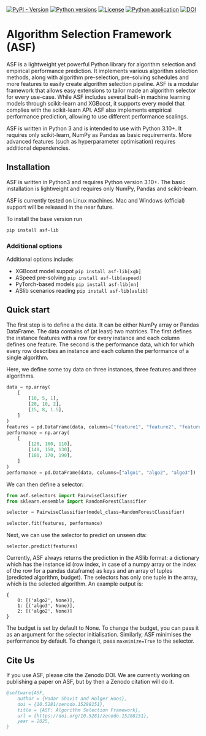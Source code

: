 [![PyPI - Version](https://img.shields.io/pypi/v/asf-lib)](https://pypi.org/project/asf-lib/)
[![Python versions](https://img.shields.io/pypi/pyversions/asf-lib)](https://pypi.org/project/asf-lib/)
[![License](https://img.shields.io/pypi/l/asf-lib?color=informational)](LICENSE)
[![Python application](https://github.com/hadarshavit/asf/actions/workflows/tests.yml/badge.svg)](https://github.com/hadarshavit/asf/actions/workflows/tests.yml)
[![DOI](https://zenodo.org/badge/DOI/10.5281/zenodo.14957286.svg)](https://doi.org/10.5281/zenodo.14957286)

# Algorithm Selection Framework (ASF)

ASF is a lightweight yet powerful Python library for algorithm selection and empirical performance prediction. 
It implements various algorithm selection methods, along with algorithm pre-selection, pre-solving schedules and more features to easily create algorithm selection pipeline.
ASF is a modular framework that allows easy extensions to tailor made an algorithm selector for every use-case.
While ASF includes several built-in machine learning models through scikit-learn and XGBoost, it supports every model that complies with the scikit-learn API.
ASF also implements empirical performance prediction, allowing to use different performance scalings.

ASF is written in Python 3 and is intended to use with Python 3.10+. It requires only scikit-learn, NumPy as Pandas as basic requirements. More advanced features (such as hyperparameter optimisation) requires additional dependencies. 

## Installation

ASF is written in Python3 and requires Python version 3.10+.
The basic installation is lightweight and requires only NumPy, Pandas and scikit-learn.

ASF is currently tested on Linux machines. Mac and Windows (official) support will be released in the near future.

To install the base version run 
```bash
pip install asf-lib
```

### Additional options

Additional options include:

- XGBoost model suppot `pip install asf-lib[xgb]`
- ASpeed pre-solving `pip install asf-lib[aspeed]`
- PyTorch-based models `pip install asf-lib[nn]`
- ASlib scenarios reading `pip install asf-lib[aslib]`

## Quick start

The first step is to define a the data. It can be either NumPy array or Pandas DataFrame.
The data contains of (at least) two matrices. The first defines the instance features with a row for every instance and each column defines one feature.
The second is the performance data, which for which every row describes an instance and each column the performance of a single algorithm.

Here, we define some toy data on three instances, three features and three algorithms.

```python
data = np.array(
    [
        [10, 5, 1],
        [20, 10, 2],
        [15, 8, 1.5],
    ]
)
features = pd.DataFrame(data, columns=["feature1", "feature2", "feature3"])
performance = np.array(
    [
        [120, 100, 110],
        [140, 150, 130],
        [180, 170, 190],
    ]
)
performance = pd.DataFrame(data, columns=["algo1", "algo2", "algo3"])

```

We can then define a selector:
```python
from asf.selectors import PairwiseClassifier
from sklearn.ensemble import RandomForestClassifier

selector = PairwiseClassifier(model_class=RandomForestClassifier)

selector.fit(features, performance)
```

Next, we can use the selector to predict on unseen dta:
```
selector.predict(features)
```
Currently, ASF always returns the prediction in the ASlib format: a dictionary which has the instance id (row index, in case of a numpy array or the index of the row for a pandas dataframe) as keys and an array of tuples (predicted algorithm, budget).
The selectors has only one tuple in the array, which is the selected algorithm. 
An example output is:
```
{
    0: [('algo2', None)], 
    1: [('algo3', None)], 
    2: [('algo2', None)]
}
```

The budget is set by default to None. To change the budget, you can pass it as an argument for the selector initialisation.
Similarly, ASF minimises the performance by default. To change it, pass `maxmimize=True` to the selector.




## Cite Us

If you use ASF, please cite the Zenodo DOI. We are currently working on publishing a paper on ASF, but by then a Zenodo citation will do it. 

```bibtex
@software{ASF,
	author = {Hadar Shavit and Holger Hoos},
	doi = {10.5281/zenodo.15288151},
	title = {ASF: Algorithm Selection Framework},
	url = {https://doi.org/10.5281/zenodo.15288151},
	year = 2025,
}
```